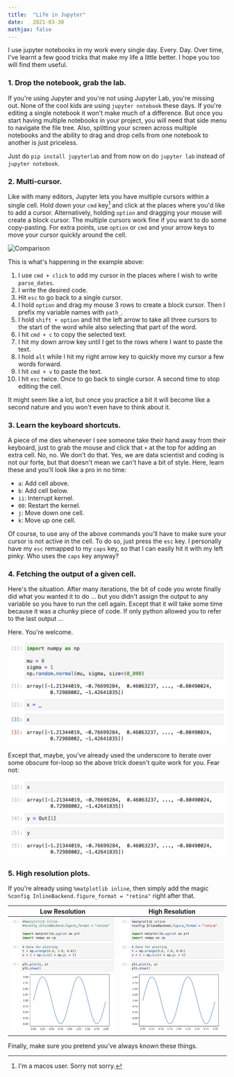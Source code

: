 ```yaml
---
title:  "Life in Jupyter"
date:   2021-03-30
mathjax: false
---
```


I use jupyter notebooks in my work every single day. Every. Day. Over time, I've learnt a few good tricks that make my life a little better. I hope you too will find them useful.


### 1. Drop the notebook, grab the lab.
If you're using Jupyter and you're not using Jupyter Lab, you're missing out. None of the cool kids are using `jupyter notebook` these days. If you're editing a single notebook it won't make much of a difference. But once you start having multiple notebooks in your project, you will need that side menu to navigate the file tree. Also, splitting your screen across multiple notebooks and the ability to drag and drop cells from one notebook to another is just priceless.

Just do `pip install jupyterlab` and from now on do `jupyter lab` instead of `jupyter notebook`. 

### 2. Multi-cursor.
Like with many editors, Jupyter lets you have multiple cursors within a single cell. Hold down your `cmd` key[^1] and click at the places where you'd like to add a cursor. Alternatively, holding `option` and dragging your mouse will create a block cursor. The multiple cursors work fine if you want to do some copy-pasting. For extra points, use `option` or `cmd` and your arrow keys to move your cursor quickly around the cell.

[^1]: I'm a macos user. Sorry not sorry.

![Comparison](assets/static/images/blog-images/2021-03-30-life_in_jupyter/multicursor.gif)

This is what's happening in the example above:

1. I use `cmd + click` to add my cursor in the places where I wish to write `parse_dates`.
2. I write the desired code.
3. Hit `esc` to go back to a single cursor.
4. I hold `option` and drag my mouse 3 rows to create a block cursor. Then I prefix my variable names with `path_`.
5. I hold `shift + option` and hit the left arrow to take all three cursors to the start of the word while also selecting that part of the word.
6. I hit `cmd + c` to copy the selected text.
7. I hit my down arrow key until I get to the rows where I want to paste the text.
8. I hold `alt` while I hit my right arrow key to quickly move my cursor a few words forward.
9. I hit `cmd + v` to paste the text.
10. I hit `esc` twice. Once to go back to single cursor. A second time to stop editing the cell.

It might seem like a lot, but once you practice a bit it will become like a second nature and you won't even have to think about it.

### 3. Learn the keyboard shortcuts.

A piece of me dies whenever I see someone take their hand away from their keyboard, just to grab the mouse and click that `+` at the top for adding an extra cell. No, no. We don't do that. Yes, we are data scientist and coding is not our forte, but that doesn't mean we can't have a bit of style. Here, learn these and you'll look like a pro in no time:

- `a`: Add cell above.
- `b`: Add cell below.
- `ii`: Interrupt kernel.
- `00`: Restart the kernel.
- `j`: Move down one cell.
- `k`: Move up one cell.

Of course, to use any of the above commands you'll have to make sure your cursor is not active in the cell. To do so, just press the `esc` key. I personally have my `esc` remapped to my `caps` key, so that I can easily hit it with my left pinky. Who uses the `caps` key anyway?


### 4. Fetching the output of a given cell.
Here's the situation. After many iterations, the bit of code you wrote finally did what you wanted it to do ... but you didn't assign the output to any variable so you have to run the cell again. Except that it will take some time because it was a chunky piece of code. If only python allowed you to refer to the last output ...

Here. You're welcome.

![Comparison](assets/static/images/blog-images/2021-03-30-life_in_jupyter/underscore.png)


Except that, maybe, you've already used the underscore to iterate over some obscure for-loop so the above trick doesn't quite work for you. Fear not:

![Comparison](assets/static/images/blog-images/2021-03-30-life_in_jupyter/out.png)


### 5. High resolution plots.

If you're already using `%matplotlib inline`, then simply add the magic `%config InlineBackend.figure_format = "retina"` right after that.

Low Resolution             |  High Resolution
:-------------------------:|:-------------------------:
![](assets/static/images/blog-images/2021-03-30-life_in_jupyter/lores.png)  |  ![](assets/static/images/blog-images/2021-03-30-life_in_jupyter/hires.png)


Finally, make sure you pretend you've always known these things.

